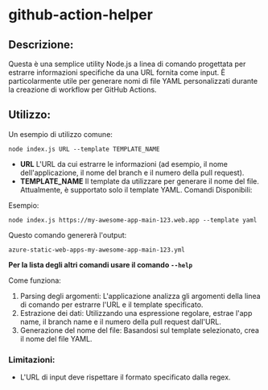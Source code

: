 # github-action-helper

## Descrizione:

Questa è una semplice utility Node.js a linea di comando progettata per estrarre informazioni specifiche da una URL fornita come input. È particolarmente utile per generare nomi di file YAML personalizzati durante la creazione di workflow per GitHub Actions.

## Utilizzo:

Un esempio di utilizzo comune:

``` 
node index.js URL --template TEMPLATE_NAME
```

- **URL** L'URL da cui estrarre le informazioni (ad esempio, il nome dell'applicazione, il nome del branch e il numero della pull request).
- **TEMPLATE_NAME** Il template da utilizzare per generare il nome del file. Attualmente, è supportato solo il template YAML.
Comandi Disponibili:

Esempio:

```
node index.js https://my-awesome-app-main-123.web.app --template yaml
```

Questo comando genererà l'output:

```
azure-static-web-apps-my-awesome-app-main-123.yml
```

**Per la lista degli altri comandi usare il comando ```--help```**

Come funziona:

1. Parsing degli argomenti: L'applicazione analizza gli argomenti della linea di comando per estrarre l'URL e il template specificato.
2. Estrazione dei dati: Utilizzando una espressione regolare, estrae l'app name, il branch name e il numero della pull request dall'URL.
3. Generazione del nome del file: Basandosi sul template selezionato, crea il nome del file YAML.

### Limitazioni:

- L'URL di input deve rispettare il formato specificato dalla regex.